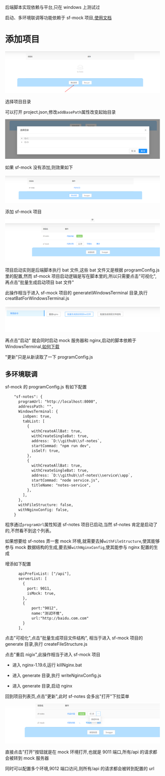 后端脚本实现依赖与平台,只在 windows 上测试过

启动、多环境联调等功能依赖于 sf-mock 项目,[使用文档](https://github.com/xiaodun/sf-mock)

# 添加项目

![如何添加](./images/addProgram.png)

选择项目目录

可以打开 project.json,修改`addBasePath`属性改变起始目录

![选择项目目录](./images/chooseProgramFolder.png)

如果 sf-mock 没有添加,则效果如下

![添加普通项目](./images/programList.png)

添加 sf-mock 项目

![添加sf-mock项目](./images/addSfMock.png)

项目启动实则是后端脚本执行 bat 文件,这些 bat 文件又是根据 programConfig.js 里的配置,然而 sf-mock 项目启动逻辑是写在脚本里的,所以只需要点击"可视化",再点击"批量生成启动项目 bat 文件"

此操作相当于进入 sf-mock 项目的 generate\WindowsTerminal 目录,执行 creatBatForWindowsTerminal.js

![sf-mock可视化](./images/sfMockVisual.png)

再点击"启动" 就会同时启动 mock 服务器和 nginx,启动的脚本依赖于 WindowsTerminal,[如何下载](https://juejin.cn/post/6980363931390836749)

"更新"只是从新读取了一下 programConfig.js

## 多环境联调

sf-mock 的 programConfig.js 有如下配置

```
    "sf-notes": {
      programUrl: "http://localhost:8000",
      addressPath: "",
      WindowsTerminal: {
        isOpen: true,
        tabList: [
          {
            withCreateAllBat: true,
            withCreateSingleBat: true,
            address: `D:\\github\\sf-notes`,
            startCommad: "npm run dev",
            isSelf: true,
          },
          {
            withCreateAllBat: true,
            withCreateSingleBat: true,
            address: `D:\\github\\sf-notes\\service\\app`,
            startCommad: "node service.js",
            titleName: "notes-service",
          },
        ],
      },
      withFileStructure: false,
      withNginxConfig: false,
    }
```

程序通过`programUrl`属性知道 sf-notes 项目已启动,当然 sf-notes 肯定是启动了的,不然看不到这个列表。

如果想要给 sf-notes 弄一套 mock 环境,就需要去掉`withFileStructure`,使其能够参与 mock 数据结构的生成,要去掉`withNginxConfig`,使其能参与 nginx 配置的生成

增添如下配置

```
      apiPrefixList: ["/api"],
      serverList: [
        {
          port: 9011,
          isMock: true,
        },
        {
            port:"9012",
            name:"测试环境",
            url:"http://baidu.com.com"
        }
      ],
```

点击"可视化",点击"批量生成项目文件结构", 相当于进入 sf-mock 项目的 generate 目录,执行 createFileStructure.js

点击"重启 nigix",此操作相当于进入 sf-mock 项目

- 进入 nginx-1.19.6,运行 killNginx.bat

- 进入 generate 目录,执行 writeNginxConfig.js

- 进入 generate 目录,启动 nginx

回到项目列表页,点击"更新",此时 sf-notes 会多出"打开"下拉菜单

![多环境联调](./images/openMoreEnv.png)

直接点击"打开"按钮就是在 mock 环境打开,也就是 9011 端口,所有/api 的请求都会被转到 mock 服务器

同时可以配置多个环境,9012 端口访问,则所有/api 的请求都会被转到配置的 url
